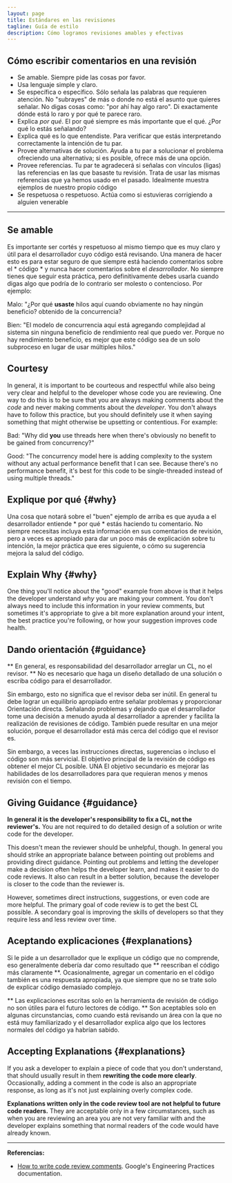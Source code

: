 ```yaml
---
layout: page
title: Estándares en las revisiones
tagline: Guía de estilo
description: Cómo logramos revisiones amables y efectivas
---
```


## Cómo escribir comentarios en una revisión

- Se amable. Siempre pide las cosas por favor.
- Usa lenguaje simple y claro.
- Se específica o específico. Sólo señala las palabras que requieren atención. No "subrayes" de más
o donde no está el asunto que quieres señalar. No digas cosas como: "por ahí hay algo raro". Di
exactamente  dónde está lo raro y por qué te parece raro.
- Explica _por qué_. El por qué siempre es más importante que el qué. ¿Por qué lo estás señalando?
- Explica qué es lo que entendiste. Para verificar que estás interpretando correctamente la
intención de tu par.
- Provee alternativas de solución. Ayuda a tu par a solucionar el problema ofreciendo una
alternativa; si es posible, ofrece más de una opción.
- Provee referencias. Tu par te agradecerá si señalas con vínculos (ligas) las referencias en las
que basaste tu revisión. Trata de usar las mismas referencias que ya hemos usado en el pasado.
Idealmente muestra ejemplos de nuestro propio código
- Se respetuosa o respetuoso. Actúa como si estuvieras corrigiendo a alguien venerable

---

## Se amable

Es importante ser cortés y respetuoso al mismo tiempo que es muy claro y útil para el desarrollador cuyo código está revisando.
Una manera de hacer esto es para estar seguro de que siempre está haciendo comentarios sobre el * código * y nunca hacer comentarios sobre el *desarrollador*.
No siempre tienes que seguir esta práctica, pero definitivamente debes usarla cuando digas algo que podría de lo contrario ser molesto o contencioso. Por ejemplo:

Malo: "¿Por qué **usaste** hilos aquí cuando obviamente no hay ningún beneficio? obtenido de la concurrencia?

Bien: "El modelo de concurrencia aquí está agregando complejidad al sistema sin ninguna beneficio de rendimiento real que puedo ver. Porque no hay rendimiento beneficio, es mejor que este código sea de un solo subproceso en lugar de usar múltiples hilos."

## Courtesy

In general, it is important to be courteous and respectful while also being very clear and helpful to the developer whose code you are reviewing. One way to do this is to be sure that you are always making comments about the *code* and never making comments about the *developer*. You don't always have to follow this practice, but you should definitely use it when saying something that might otherwise be upsetting or contentious. For example:

Bad: "Why did **you** use threads here when there's obviously no benefit to be gained from concurrency?"

Good: "The concurrency model here is adding complexity to the system without any actual performance benefit that I can see. Because there's no performance benefit, it's best for this code to be single-threaded instead of using multiple threads."

## Explique por qué {#why}

Una cosa que notará sobre el "buen" ejemplo de arriba es que ayuda a
el desarrollador entiende * por qué * estás haciendo tu comentario. No siempre necesitas
incluya esta información en sus comentarios de revisión, pero a veces es apropiado
para dar un poco más de explicación sobre tu intención, la mejor práctica que eres
siguiente, o cómo su sugerencia mejora la salud del código.

## Explain Why {#why}

One thing you'll notice about the "good" example from above is that it helps the developer understand *why* you are making your comment. You don't always need to include this information in your review comments, but sometimes it's appropriate to give a bit more explanation around your intent, the best practice you're following, or how your suggestion improves code health.

## Dando orientación {#guidance}

** En general, es responsabilidad del desarrollador arreglar un CL, no el revisor. ** No es necesario que haga un diseño detallado de una solución o escriba código para el desarrollador.

Sin embargo, esto no significa que el revisor deba ser inútil. En general tu debe lograr un equilibrio apropiado entre señalar problemas y proporcionar Orientación directa. Señalando problemas y dejando que el desarrollador tome una decisión a menudo ayuda al desarrollador a aprender y facilita la realización de revisiones de código. También puede resultar en una mejor solución, porque el desarrollador está más cerca del código que el revisor es.

Sin embargo, a veces las instrucciones directas, sugerencias o incluso el código son más servicial. El objetivo principal de la revisión de código es obtener el mejor CL posible. UNA El objetivo secundario es mejorar las habilidades de los desarrolladores para que requieran menos y menos revisión con el tiempo.

## Giving Guidance {#guidance}

**In general it is the developer's responsibility to fix a CL, not the reviewer's.** You are not required to do detailed design of a solution or write code for the developer.

This doesn't mean the reviewer should be unhelpful, though. In general you should strike an appropriate balance between pointing out problems and providing direct guidance. Pointing out problems and letting the developer make a decision often helps the developer learn, and makes it easier to do code reviews. It also can result in a better solution, because the developer is closer to the code than the reviewer is.

However, sometimes direct instructions, suggestions, or even code are more helpful. The primary goal of code review is to get the best CL possible. A secondary goal is improving the skills of developers so that they require less and less review over time.

## Aceptando explicaciones {#explanations}

Si le pide a un desarrollador que le explique un código que no comprende, eso generalmente debería dar como resultado que ** reescriban el código más claramente **. Ocasionalmente, agregar un comentario en el código también es una respuesta apropiada, ya que siempre que no se trate solo de explicar código demasiado complejo.

** Las explicaciones escritas solo en la herramienta de revisión de código no son útiles para el futuro lectores de código. ** Son aceptables solo en algunas circunstancias, como cuando está revisando un área con la que no está muy familiarizado y el desarrollador explica algo que los lectores normales del código ya habrían sabido.

## Accepting Explanations {#explanations}

If you ask a developer to explain a piece of code that you don't understand, that should usually result in them **rewriting the code more clearly**. Occasionally, adding a comment in the code is also an appropriate response, as long as it's not just explaining overly complex code.

**Explanations written only in the code review tool are not helpful to future code readers.** They are acceptable only in a few circumstances, such as when you are reviewing an area you are not very familiar with and the developer explains something that normal readers of the code would have already known.

---

**Referencias:**

- [How to write code review comments](https://github.com/google/eng-practices/blob/master/review/reviewer/comments.md). Google's Engineering Practices documentation.
